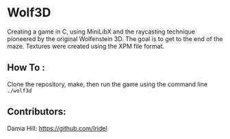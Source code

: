 # Wolf3D

Creating a game in C, using MiniLibX and the raycasting technique pioneered by the original Wolfenstein 3D.
The goal is to get to the end of the maze. Textures were created using the XPM file format.

## How To :

Clone the repository, make, then run the game using the command line `./wolf3d`

## Contributors:

Damia Hill: https://github.com/Iridel

